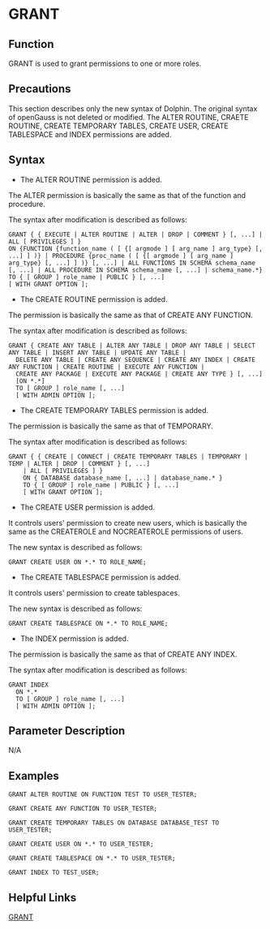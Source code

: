 # GRANT<a name="ZH-CN_TOPIC_0289900150"></a>

## Function<a name="en-us_topic_0283137542_en-us_topic_0237122167_en-us_topic_0059778902_s86b6c9741c7741d3976c5e358e8d5486"></a>

GRANT is used to grant permissions to one or more roles.

## Precautions<a name="en-us_topic_0283137669_en-us_topic_0237122179_en-us_topic_0059779274_sf1580b93b5664a7db2c08cf69806faa5"></a>

   This section describes only the new syntax of Dolphin. The original syntax of openGauss is not deleted or modified.
   The ALTER ROUTINE, CRAETE ROUTINE, CREATE TEMPORARY TABLES, CREATE USER, CREATE TABLESPACE and INDEX permissions are added.
## Syntax<a name="en-us_topic_0283137669_en-us_topic_0237122179_en-us_topic_0059779274_s5eb0513470714ccbbd425944c1d73c8e"></a>

-   The ALTER ROUTINE permission is added.

The ALTER permission is basically the same as that of the function and procedure.

The syntax after modification is described as follows:

```
GRANT { { EXECUTE | ALTER ROUTINE | ALTER | DROP | COMMENT } [, ...] | ALL [ PRIVILEGES ] }
ON {FUNCTION {function_name ( [ {[ argmode ] [ arg_name ] arg_type} [, ...] ] )} | PROCEDURE {proc_name ( [ {[ argmode ] [ arg_name ] arg_type} [, ...] ] )} [, ...] | ALL FUNCTIONS IN SCHEMA schema_name [, ...] | ALL PROCEDURE IN SCHEMA schema_name [, ...] | schema_name.*}
TO { [ GROUP ] role_name | PUBLIC } [, ...]
[ WITH GRANT OPTION ];
```
-   The CREATE ROUTINE permission is added.

The permission is basically the same as that of CREATE ANY FUNCTION.

The syntax after modification is described as follows:

```
GRANT { CREATE ANY TABLE | ALTER ANY TABLE | DROP ANY TABLE | SELECT ANY TABLE | INSERT ANY TABLE | UPDATE ANY TABLE |
  DELETE ANY TABLE | CREATE ANY SEQUENCE | CREATE ANY INDEX | CREATE ANY FUNCTION | CREATE ROUTINE | EXECUTE ANY FUNCTION |
  CREATE ANY PACKAGE | EXECUTE ANY PACKAGE | CREATE ANY TYPE } [, ...]
  [ON *.*]
  TO [ GROUP ] role_name [, ...]
  [ WITH ADMIN OPTION ];
  ```

-   The CREATE TEMPORARY TABLES permission is added.

The permission is basically the same as that of TEMPORARY.

The syntax after modification is described as follows:
```
GRANT { { CREATE | CONNECT | CREATE TEMPORARY TABLES | TEMPORARY | TEMP | ALTER | DROP | COMMENT } [, ...]
    | ALL [ PRIVILEGES ] }
    ON { DATABASE database_name [, ...] | database_name.* }
    TO { [ GROUP ] role_name | PUBLIC } [, ...]
    [ WITH GRANT OPTION ];
  ```

-   The CREATE USER permission is added.

It controls users' permission to create new users, which is basically the same as the CREATEROLE and NOCREATEROLE permissions of users.

The new syntax is described as follows:
```
GRANT CREATE USER ON *.* TO ROLE_NAME;
```

-   The CREATE TABLESPACE permission is added.

It controls users' permission to create tablespaces.

The new syntax is described as follows:
```
GRANT CREATE TABLESPACE ON *.* TO ROLE_NAME;
```
-   The INDEX permission is added.

The permission is basically the same as that of CREATE ANY INDEX.

The syntax after modification is described as follows:
```
GRANT INDEX 
  ON *.* 
  TO [ GROUP ] role_name [, ...]
  [ WITH ADMIN OPTION ];
```
## Parameter Description<a name="en-us_topic_0283137669_en-us_topic_0237122179_en-us_topic_0059779274_s54fe58f3f55f4965a6b9370f9edebfdf"></a>

N/A

## Examples<a name="en-us_topic_0283137669_en-us_topic_0237122179_en-us_topic_0059779274_s82ec0652acdd4e6091abc851b909926d"></a>

```
GRANT ALTER ROUTINE ON FUNCTION TEST TO USER_TESTER;
```

```
GRANT CREATE ANY FUNCTION TO USER_TESTER;
```

```
GRANT CREATE TEMPORARY TABLES ON DATABASE DATABASE_TEST TO USER_TESTER; 
```

```
GRANT CREATE USER ON *.* TO USER_TESTER;
```

```
GRANT CREATE TABLESPACE ON *.* TO USER_TESTER;
```

```
GRANT INDEX TO TEST_USER;
```

## Helpful Links<a name="section156744489391"></a>

[GRANT](../SQLReference/GRANT.md)
